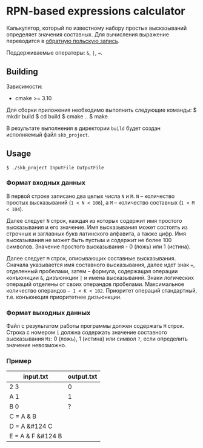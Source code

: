 # RPN-based expressions calculator
Калькулятор, который по известному набору простых высказываний определяет значения составных.
Для вычисления выражение переводится в [обратную польскую запись](https://ru.wikipedia.org/wiki/Обратная_польская_запись).

Поддерживаемые операторы: `&`, `|`, `=`.

## Building
Зависимости:
- cmake >= 3.10

Для сборки приложения необходимо выполнить следующие команды:
    $ mkdir build
    $ cd build
    $ cmake ..
    $ make

В результате выполнения в директории `build` будет создан исполняемый файл `skb_project`.

## Usage
    $ ./skb_project InputFile OutputFile

### Формат входных данных

В первой строке записано два целых числа `N` и `M`.
`N` – количество простых высказываний (`1 < N < 106`), a `M` – количество составных (`1 < M < 104`).

Далее следует `N` строк, каждая из которых содержит имя простого высказывания и его значение.
 Имя высказывания может состоять из строчных и заглавных букв латинского алфавита, а также цифр.
 Имя высказывания не может быть пустым и содержит не более 100 символов.
 Значение простого высказывания - 0 (ложь) или 1 (истина).

Далее следует `M` строк, описывающих составные высказывания.
 Сначала указывается имя составного высказывания, далее идет знак `=`, отделенный пробелами,
 затем – формула, содержащая операции конъюнкции `&`, дизъюнкции `|` и имена высказываний.
 Знаки логических операций отделены от своих операндов пробелами.
 Максимальное количество операндов `– 1 < K < 102`.
 Приоритет операций стандартный, т.е. конъюнкция приоритетнее дизъюнкции.

### Формат выходных данных

Файл с результатом работы программы должен содержать `M` строк.
 Строка с номером `i` должна содержать значение составного высказывания `Mi`:
 0 (ложь), 1 (истина) или символ `?`, если определить значение невозможно.

### Пример

| input.txt         | output.txt |
|-------------------|------------|
| 2 3               | 0          |
| A 1               | 1          |
| B 0               | ?          |
| C = A & B         |            |
| D = A &#124 C     |            |
| E = A & F &#124 B |            |